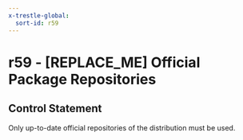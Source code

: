 ```yaml
---
x-trestle-global:
  sort-id: r59
---
```


# r59 - \[REPLACE_ME\] Official Package Repositories

## Control Statement

Only up-to-date official repositories of the distribution must be used.
